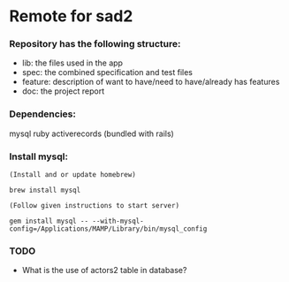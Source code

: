 # Remote for sad2

### Repository has the following structure:

- lib: the files used in the app
- spec: the combined specification and test files
- feature: description of want to have/need to have/already has features
- doc: the project report

### Dependencies:

mysql
ruby
activerecords (bundled with rails)

### Install mysql:

    (Install and or update homebrew)
    
    brew install mysql
    
    (Follow given instructions to start server)
    
    gem install mysql -- --with-mysql-config=/Applications/MAMP/Library/bin/mysql_config

### TODO

- What is the use of actors2 table in database?
